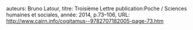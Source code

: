 auteurs: Bruno Latour, 
titre: Troisième Lettre
publication:Poche / Sciences humaines et sociales, 
année: 2014, 
p.73–106,
URL: http://www.cairn.info/cogitamus--9782707182005-page-73.htm

